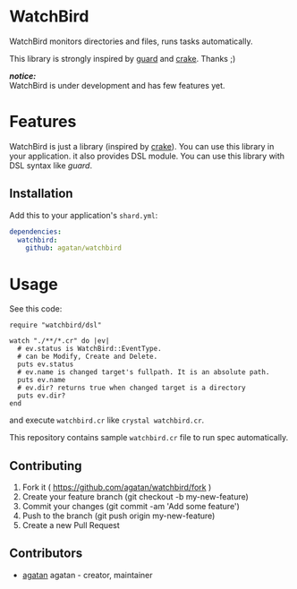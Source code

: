 # WatchBird

WatchBird monitors directories and files, runs tasks automatically.

This library is strongly inspired by [guard](https://github.com/guard/guard) and [crake](https://github.com/MakeNowJust/crake).
Thanks ;)

***notice:***  
WatchBird is under development and has few features yet.

# Features

WatchBird is just a library (inspired by [crake](https://github.com/MakeNowJust/crake)).
You can use this library in your application.
it also provides DSL module.
You can use this library with DSL syntax like *guard*.

## Installation

Add this to your application's `shard.yml`:

```yaml
dependencies:
  watchbird:
    github: agatan/watchbird
```

# Usage
See this code:

```crystal
require "watchbird/dsl"

watch "./**/*.cr" do |ev|
  # ev.status is WatchBird::EventType.
  # can be Modify, Create and Delete.
  puts ev.status
  # ev.name is changed target's fullpath. It is an absolute path.
  puts ev.name
  # ev.dir? returns true when changed target is a directory
  puts ev.dir?
end
```

and execute `watchbird.cr` like `crystal watchbird.cr`.

This repository contains sample `watchbird.cr` file to run spec automatically.

## Contributing

1. Fork it ( https://github.com/agatan/watchbird/fork )
2. Create your feature branch (git checkout -b my-new-feature)
3. Commit your changes (git commit -am 'Add some feature')
4. Push to the branch (git push origin my-new-feature)
5. Create a new Pull Request

## Contributors

- [agatan](https://github.com/agatan) agatan - creator, maintainer
